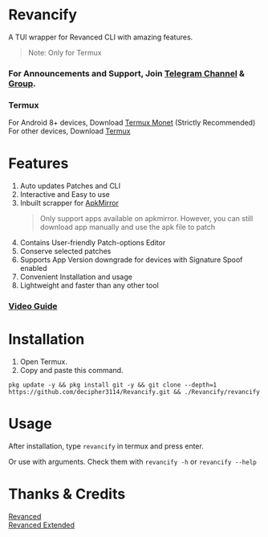 # Revancify
A TUI wrapper for Revanced CLI with amazing features.
> Note: Only for Termux  

### For Announcements and Support, Join [Telegram Channel](https://t.me/revancify)  & [Group](https://t.me/revancifychat).  

### Termux
For Android 8+ devices, Download [Termux Monet](https://github.com/HardcodedCat/termux-monet/releases) (Strictly Recommended)  
For other devices, Download [Termux](https://github.com/termux/termux-app/releases)

# Features
1. Auto updates Patches and CLI
2. Interactive and Easy to use
3. Inbuilt scrapper for [ApkMirror](https://apkmirror.com)
    >Only support apps available on apkmirror. However, you can still download app manually and use the apk file to patch
4. Contains User-friendly Patch-options Editor
5. Conserve selected patches
6. Supports App Version downgrade for devices with Signature Spoof enabled
7. Convenient Installation and usage
6. Lightweight and faster than any other tool

### [Video Guide](https://youtu.be/3e4OJ88I2pA)

# Installation
1. Open Termux.  
2. Copy and paste this command.  
```
pkg update -y && pkg install git -y && git clone --depth=1 https://github.com/decipher3114/Revancify.git && ./Revancify/revancify
```

# Usage
After installation, type `revancify` in termux and press enter.  

Or use with arguments. Check them with `revancify -h` or `revancify --help`

# Thanks & Credits
[Revanced](https://github.com/revanced)  
[Revanced Extended](https://github.com/inotia00)  
